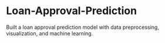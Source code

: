 # Loan-Approval-Prediction
Built a loan approval prediction model with data preprocessing, visualization, and machine learning.

